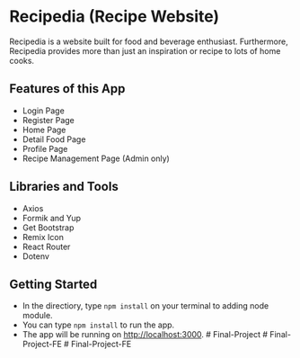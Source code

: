 # Recipedia (Recipe Website)

Recipedia is a website built for food and beverage enthusiast. Furthermore, Recipedia provides more than just an inspiration or recipe to lots of home cooks.

## Features of this App

- Login Page
- Register Page
- Home Page
- Detail Food Page
- Profile Page
- Recipe Management Page (Admin only)

## Libraries and Tools

- Axios
- Formik and Yup
- Get Bootstrap
- Remix Icon
- React Router
- Dotenv

## Getting Started

- In the directiory, type `npm install` on your terminal to adding node module.
- You can type `npm install` to run the app.
- The app will be running on [http://localhost:3000](http://localhost:3000).
#   F i n a l - P r o j e c t 
 
 #   F i n a l - P r o j e c t - F E 
 
 #   F i n a l - P r o j e c t - F E 
 
 